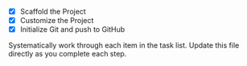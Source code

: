 - [x] Scaffold the Project
- [x] Customize the Project
- [x] Initialize Git and push to GitHub

Systematically work through each item in the task list. Update this file directly as you complete each step.